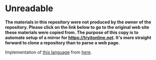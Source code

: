 # Unreadable

**The materials in this repository were not produced by the owner of the repository. Please click on the link below to go to the original web site these materials were copied from. The purpose of this copy is to automate setup of a mirror for https://tryitonline.net. It's more straight forward to clone a repository than to parse a web page.**

Implementation of [this language](https://esolangs.org/wiki/Unreadable) from [here](https://esolangs.org/wiki/User:Marinus/Unreadable_Interpreter).
